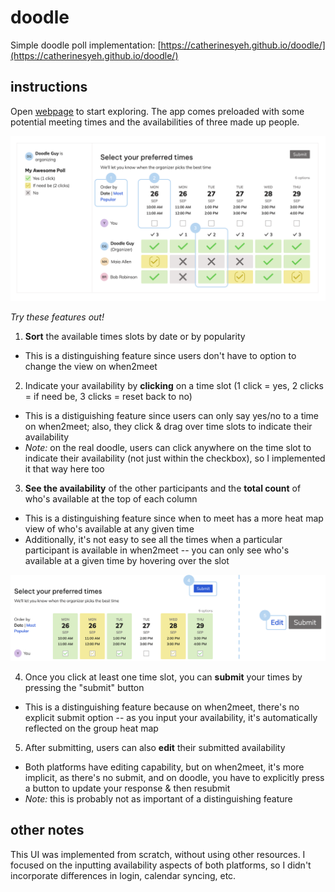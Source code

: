 # doodle
Simple doodle poll implementation: [https://catherinesyeh.github.io/doodle/](https://catherinesyeh.github.io/doodle/)

## instructions
Open [webpage](https://catherinesyeh.github.io/doodle/) to start exploring. The app comes preloaded with some potential meeting times and the availabilities of three made up people.

![Screenshot of doodle implementation](img/screenshot1.png)

*Try these features out!*
1. **Sort** the available times slots by date or by popularity
* This is a distinguishing feature since users don't have to option to change the view on when2meet
2. Indicate your availability by **clicking** on a time slot (1 click = yes, 2 clicks = if need be, 3 clicks = reset back to no)
* This is a distiguishing feature since users can only say yes/no to a time on when2meet; also, they click & drag over time slots to indicate their availability
* _Note:_ on the real doodle, users can click anywhere on the time slot to indicate their availability (not just within the checkbox), so I implemented it that way here too
3. **See the availability** of the other participants and the **total count** of who's available at the top of each column
* This is a distinguishing feature since when to meet has a more heat map view of who's available at any given time
* Additionally, it's not easy to see all the times when a particular participant is available in when2meet -- you can only see who's available at a given time by hovering over the slot

![Screenshot of submit option](img/screenshot2.png)

4. Once you click at least one time slot, you can **submit** your times by pressing the "submit" button
* This is a distinguishing feature because on when2meet, there's no explicit submit option -- as you input your availability, it's automatically reflected on the group heat map
5. After submitting, users can also **edit** their submitted availability
* Both platforms have editing capability, but on when2meet, it's more implicit, as there's no submit, and on doodle, you have to explicitly press a button to update your response & then resubmit
* _Note:_ this is probably not as important of a distinguishing feature

## other notes
This UI was implemented from scratch, without using other resources. I focused on the inputting availability aspects of both platforms, so I didn't incorporate differences in login, calendar syncing, etc.
